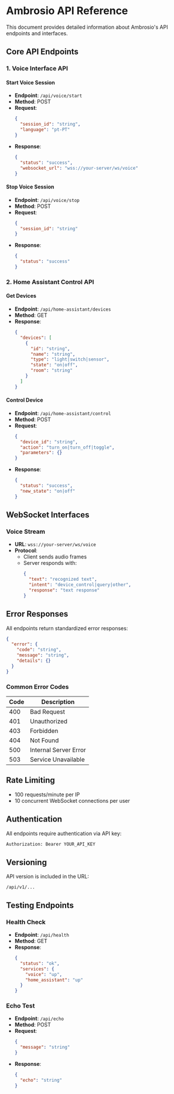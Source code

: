 # Ambrosio API Reference

This document provides detailed information about Ambrosio's API endpoints and interfaces.

## Core API Endpoints

### 1. Voice Interface API

#### Start Voice Session
- **Endpoint**: `/api/voice/start`
- **Method**: POST
- **Request**:
  ```json
  {
    "session_id": "string",
    "language": "pt-PT"
  }
  ```
- **Response**:
  ```json
  {
    "status": "success",
    "websocket_url": "wss://your-server/ws/voice"
  }
  ```

#### Stop Voice Session
- **Endpoint**: `/api/voice/stop`
- **Method**: POST
- **Request**:
  ```json
  {
    "session_id": "string"
  }
  ```
- **Response**:
  ```json
  {
    "status": "success"
  }
  ```

### 2. Home Assistant Control API

#### Get Devices
- **Endpoint**: `/api/home-assistant/devices`
- **Method**: GET
- **Response**:
  ```json
  {
    "devices": [
      {
        "id": "string",
        "name": "string",
        "type": "light|switch|sensor",
        "state": "on|off",
        "room": "string"
      }
    ]
  }
  ```

#### Control Device
- **Endpoint**: `/api/home-assistant/control`
- **Method**: POST
- **Request**:
  ```json
  {
    "device_id": "string",
    "action": "turn_on|turn_off|toggle",
    "parameters": {}
  }
  ```
- **Response**:
  ```json
  {
    "status": "success",
    "new_state": "on|off"
  }
  ```

## WebSocket Interfaces

### Voice Stream
- **URL**: `wss://your-server/ws/voice`
- **Protocol**:
  - Client sends audio frames
  - Server responds with:
    ```json
    {
      "text": "recognized text",
      "intent": "device_control|query|other",
      "response": "text response"
    }
    ```

## Error Responses

All endpoints return standardized error responses:

```json
{
  "error": {
    "code": "string",
    "message": "string",
    "details": {}
  }
}
```

### Common Error Codes

| Code | Description |
|------|-------------|
| 400 | Bad Request |
| 401 | Unauthorized |
| 403 | Forbidden |
| 404 | Not Found |
| 500 | Internal Server Error |
| 503 | Service Unavailable |

## Rate Limiting

- 100 requests/minute per IP
- 10 concurrent WebSocket connections per user

## Authentication

All endpoints require authentication via API key:

```bash
Authorization: Bearer YOUR_API_KEY
```

## Versioning

API version is included in the URL:

```
/api/v1/...
```

## Testing Endpoints

### Health Check
- **Endpoint**: `/api/health`
- **Method**: GET
- **Response**:
  ```json
  {
    "status": "ok",
    "services": {
      "voice": "up",
      "home_assistant": "up"
    }
  }
  ```

### Echo Test
- **Endpoint**: `/api/echo`
- **Method**: POST
- **Request**:
  ```json
  {
    "message": "string"
  }
  ```
- **Response**:
  ```json
  {
    "echo": "string"
  }
